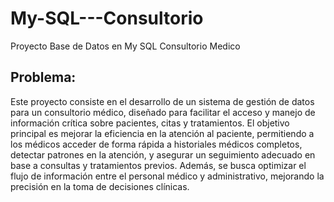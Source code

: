 # My-SQL---Consultorio
Proyecto Base de Datos en My SQL Consultorio Medico

## Problema:
Este proyecto consiste en el desarrollo de un sistema de gestión de datos para un consultorio médico, diseñado para facilitar el acceso y manejo de información crítica sobre pacientes, citas y tratamientos. El objetivo principal es mejorar la eficiencia en la atención al paciente, permitiendo a los médicos acceder de forma rápida a historiales médicos completos, detectar patrones en la atención, y asegurar un seguimiento adecuado en base a consultas y tratamientos previos. Además, se busca optimizar el flujo de información entre el personal médico y administrativo, mejorando la precisión en la toma de decisiones clínicas.